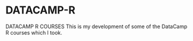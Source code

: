 # DATACAMP-R
DATACAMP R COURSES
This is my development of some of the DataCamp R courses which I took.
